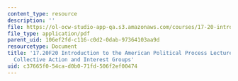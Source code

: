 ```yaml
---
content_type: resource
description: ''
file: https://ol-ocw-studio-app-qa.s3.amazonaws.com/courses/17-20-introduction-to-the-american-political-process-fall-2020/c37665f054cad0b071fd506f2ef00474_MIT17_20F20_lec4.pdf
file_type: application/pdf
parent_uid: 106ef2fd-c116-c0d2-0dab-97364103aa9d
resourcetype: Document
title: '17.20F20 Introduction to the American Political Process Lecture Slides 4:
  Collective Action and Interest Groups'
uid: c37665f0-54ca-d0b0-71fd-506f2ef00474
---
```

